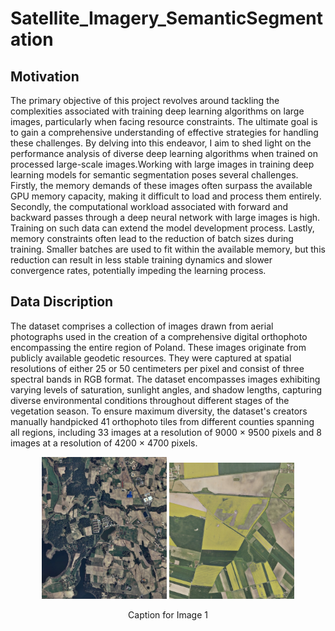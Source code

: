 # Satellite_Imagery_SemanticSegmentation
## Motivation
The primary objective of this project revolves around tackling the complexities associated with training deep learning algorithms on large images, particularly when facing resource constraints. The ultimate goal is to gain a comprehensive understanding of effective strategies for handling these challenges. By delving into this endeavor, I aim to shed light on the performance analysis of diverse deep learning algorithms when trained on processed large-scale images.Working with large images in training deep learning models for semantic segmentation poses several challenges. Firstly, the memory demands of these images often surpass the available GPU memory capacity, making it difficult to load and process them entirely.  Secondly, the computational workload associated with forward and backward passes through a deep neural network with large images is high. Training on such data can extend the model development process. Lastly, memory constraints often lead to the reduction of batch sizes during training. Smaller batches are used to fit within the available memory, but this reduction can result in less stable training dynamics and slower convergence rates, potentially impeding the learning process. 

## Data Discription
The dataset comprises a collection of images drawn from aerial photographs used in the creation of a comprehensive digital orthophoto encompassing the entire region of Poland. These images originate from publicly available geodetic resources. They were captured at spatial resolutions of either 25 or 50 centimeters per pixel and consist of three spectral bands in RGB format. The dataset encompasses images exhibiting varying levels of saturation, sunlight angles, and shadow lengths, capturing diverse environmental conditions throughout different stages of the vegetation season. To ensure maximum diversity, the dataset's creators manually handpicked 41 orthophoto tiles from different counties spanning all regions, including 33 images at a resolution of 9000 × 9500 pixels and 8 images at a resolution of 4200 × 4700 pixels.

<p align="center">
  <img src="images/Image1.png" width="200">
  <img src="images/Image2.png" width="200">
</p>

<p align="center">
  Caption for Image 1
</p>





